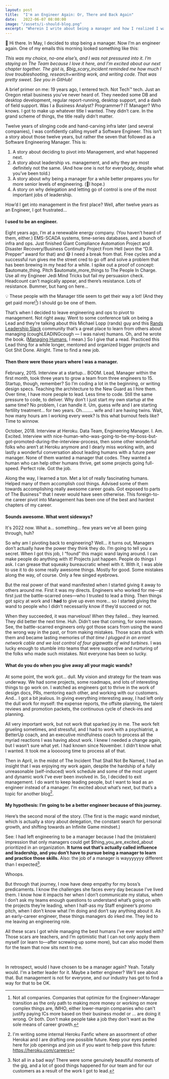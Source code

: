 ```yaml
---
layout: post
title:  "I'm an Engineer Again: Or, There and Back Again"
date:   2022-06-07 08:00:00
image: "/assets/i-should-blog.png"
excerpt: "Wherein I write about being a manager and how I realized I want to go back to being an Engineer. For now."
---
```


👋 Hi there. In May, I decided to stop being a manager.  Now I’m an engineer again. One of my emails this morning looked something like this:

*This was my choice, no-one else’s, and I was not pressured into it. I’m staying on The Team because I love it here, and I’m excited about our next chapter together. The gist is, $big_scary_incident reminded me how much I love troubleshooting, research+writing work, and writing code. That was pretty sweet. See you in GitHub!*

A brief primer on me: 19 years ago, I entered tech. Not Tech™ tech. Just an Oregon retail business you’ve never heard of. They needed some DB and desktop development, regular report-running, desktop support, and a dash of field support. Was I a Business Analyst? Programmer? IT Manager? Who knows. I got to make up whatever title I wanted. They didn’t care. In the grand scheme of things, the title really didn’t matter.

Twelve years of slinging code and hand-carving infra later (and several companies), I was confidently calling myself a Software Engineer. This isn’t a story about those twelve years, but rather the seven that followed as a Software Engineering Manager. This is:
1. A story about deciding to pivot into Management, and what happened next.
2. A story about leadership vs. management, and why they are most definitely not the same. (And how one is not for everybody, despite what you’ve been told.)
3. A story about why being a manager for a while better prepares you for more senior levels of engineering. (🤞I hope.)
4. A story on why delegation and letting go of control is one of the most important jobs of leadership.

How’d I get into management in the first place? Well, after twelve years as an Engineer, I got frustrated…

#### I used to be an engineer.
Eight years ago, I’m at a renewable energy company. (You haven’t heard of them, either.) EMS-SCADA systems, time-series databases, and a bunch of infra and ops. Just finished Giant Compliance Automation Project and Disaster Recovery/Business Continuity Project From Hell (won the “D.R. Prepper” award for that) and 😅 I need a break from that. Free cycles and a successful run gives me the street cred to go off and solve a problem that has been brewing in my head for a while. I spike out a proof of concept: $automate_thing. Pitch $automate_more_things to The People In Charge. Use all my Engineer Jedi Mind Tricks but fail my persuasion check. Headcount can’t magically appear, and there’s resistance. Lots of resistance. Bummer, but hang on here…

💡 These people with the Manager title seem to get their way a lot! (And they get paid more![^1]) I should go be one of them.

That’s when I decided to leave engineering and ops to pivot to management. Not right away. Went to some conference talk on being a Lead and they’re talking about this Michael Lopp (rands) guy and this [Rands Leadership Slack](https://randsinrepose.com/welcome-to-rands-leadership-slack/) community that’s a great place to learn from others about managing (coughLEADINGcough — I was naive) humans. Oh, and he wrote the book. ([Managing Humans](https://amzn.to/3z3AiRe), I mean.) So I give that a read. Practiced this Lead thing for a while longer, mentored and organized bigger projects and Got Shit Done. Alright. Time to find a new job.


#### Then there were those years where I was a manager.

February, 2015. Interview at a startup… BOOM. Lead, Manager within the first month, took three years to grow a team from three engineers to 15. Startup, though, remember? So I’m coding a lot in the beginning, or writing design specs. Teaching the architecture to the New Guard as I hire them. Over time, I have more people to lead. Less time to code. Still the same pressure to code, to deliver. Why don’t I just start my own startup at the same time? No problem, I can handle it. Um, guess wife and I are starting fertility treatment… for two years. Oh……… wife and I are having twins. Wait, how many hours am I working every week? Is this what burnout feels like? Time to winnow.

October, 2018. Interview at Heroku. Data Team, Engineering Manager. I. Am. Excited. Interview with nice-human-who-was-going-to-be-my-boss-but-got-promoted-during-the-interview-process, then some other wonderful folks who aren’t at Heroku anymore and I dearly miss working with, and lastly a wonderful conversation about leading humans with a future peer manager. None of them wanted a manager that codes. They wanted a human who can help other humans thrive, get some projects going full-speed. Perfect role. Got the job.

Along the way, I learned a ton. Met a lot of really fascinating humans. Helped many of them accomplish cool things. Advised some of them towards accomplishing really awesome career goals. Got exposed to parts of The Business™ that I never would have seen otherwise. This foreign-to-me career pivot into Management has been one of the best and hardest chapters of my career.


#### Sounds awesome. What went sideways?

It's 2022 now. What a… something… few years we've all been going through, huh?

So why am I pivoting back to engineering? Well… it turns out, Managers don’t actually have the power they think they do. I’m going to tell you a secret. When I got this job, I “found” this magic wand laying around. I can make people do anything with it! Projects just happen. People do things I ask. I can grease that squeaky bureaucratic wheel with it. With it, I was able to use it to do some really awesome things. Mostly for good. Some mistakes along the way, of course. Only a few singed eyebrows.

But the real power of that wand manifested when I started giving it away to others around me. First it was my directs. Engineers who worked for me—at first just the battle-scarred ones—who I trusted to lead a thing. Then things got spicy at work and I **had** to give up even more… so I started giving the wand to people who I didn’t necessarily know if they’d succeed or not.

When they succeeded, it was marvelous! When they failed… they learned. They did better the next time. Huh. Didn’t see that coming, for some reason. See, the battle-scarred engineers only got those scars from using the wand the wrong way in the past, or from making mistakes. Those scars stuck with them and became lasting memories of _that time I plugged in an errant network cable and we lost control of four gigawatts of wind turbines_. I was lucky enough to stumble into teams that were supportive and nurturing of the folks who made such mistakes. Not everyone has been so lucky.


#### What do you do when you give away all your magic wands?

At some point, the work got… dull. My vision and strategy for the team was underway. We had some projects, some roadmaps, and lots of interesting things to go work on. I watched as engineers got to thrive in the work of design docs, PRs, mentoring each other, and working with our customers. And… I got a bit jealous. In giving everything interesting away, I had left only the dull work for myself: the expense reports, the offsite planning, the talent reviews and promotion packets, the continuous cycle of check-ins and planning.

All very important work, but not work that sparked joy in me. The work felt grueling sometimes, and stressful, and I had to work with a psychiatrist, a BetterUp coach, and an executive mindfulness coach to process all the myriad reactions I was having about work. I knew I needed a change again, but I wasn’t sure what yet. I had known since November. I didn’t know what I wanted. It took me a looooong time to process all of that.

Then in April, in the midst of The Incident That Shall Not Be Named, I had an insight that I was enjoying my work again, despite the hardship of a fully unreasonable (self-induced) work schedule and some of the most urgent and dynamic work I've ever been involved in. So, I decided to exit management. I do want to keep leading people, but I want to lead as an engineer instead of a manager. I’m excited about what’s next, but that’s a topic for another blog[^2].


#### My hypothesis: I’m going to be a better engineer because of this journey.

Here’s the second moral of the story. (The first is the magic wand mindset, which is actually a story about delegation, the constant search for personal growth, and shifting towards an Infinite Game mindset.)

See: I had left engineering to be a manager because I had the (mistaken) impression that only managers could get $thing_you_are_excited_about prioritized in an organization. **It turns out that’s actually called influence and leadership, and you don’t have to pursue being a manager to learn and practice those skills.** Also: the job of a manager is wayyyyyyy different than I expected[^3].

Whoops.

But through that journey, I now have deep empathy for my boss’s predicaments. I know the challenges she faces every day because I’ve lived them. I know how it impacts her when I don’t communicate my status, when I don’t ask my teams enough questions to understand what’s going on with the projects they’re leading, when I half-ass my Staff engineer’s promo pitch, when I don’t know what I’m doing and don’t say anything about it. As an early-career engineer, these things managers do irked me. They led to me leaving an engineering role.

All these scars I got while managing the best humans I’ve ever worked with? Those scars are teachers, and I’m optimistic that I can not only apply them myself (or learn to—after screwing up some more), but can also model them for the team that now sits next to me.  

<br />

In retrospect, would I have chosen to be a manager again? Yeah. Totally would. I'm a better leader for it. Maybe a better engineer? We'll see about that. But management is not for everyone, and our industry has got to find a way for that to be OK.

[^1]: Not all companies. Companies that optimize for the Engineer>Manager transition as the only path to making more money or working on more complex things are, IMHO, either lower-margin companies who can't justify paying ICs more based on their business model or … are doing it wrong. Or both. Don't make people take a job they don't want as the sole means of career growth.
[^2]: I'm writing some internal Heroku Fanfic where an assortment of other Herokai and I are drafting one possible future. Keep your eyes peeled here for job openings and join us if you want to help pave this future: <https://heroku.com/careers>
[^3]: Not all in a bad way! There were some genuinely beautiful moments of the gig, and a lot of good things happened for our team and for our customers as a result of the work I got to lead.

